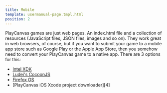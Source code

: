 ```yaml
---
title: Mobile
template: usermanual-page.tmpl.html
position: 2
---
```


PlayCanvas games are just web pages. An index.html file and a collection of resources (JavaScript files, JSON files, images and so on). They work great in web browsers, of course, but if you want to submit your game to a mobile app store such as Google Play or the Apple App Store, then you somehow need to convert your PlayCanvas game to a native app. There are 3 options for this:

* [Intel XDK][1]
* [Ludei's CocoonJS][2]
* [Firefox OS][3]
* [PlayCanvas iOS Xcode project downloader][4]

[1]: /user-manual/publishing/mobile/xdk
[2]: /user-manual/publishing/mobile/cocoonjs
[2]: /user-manual/publishing/mobile/firefoxos
[3]: /user-manual/publishing/mobile/xcode
